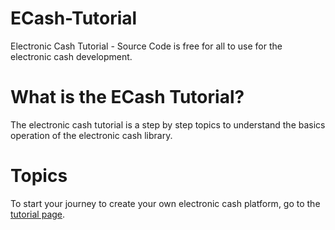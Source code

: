 # ECash-Tutorial
Electronic Cash Tutorial - Source Code is free for all to use for the electronic cash development.


# What is the ECash Tutorial?
The electronic cash tutorial is a step by step topics to understand the basics operation of the electronic cash library.

# Topics
To start your journey to create your own electronic cash platform, go to the [tutorial page](https://ecash-tutorial.web.app/).
